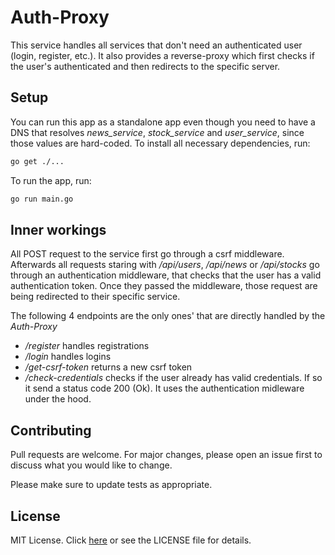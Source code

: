 # Auth-Proxy
This service handles all services that don't need an authenticated user (login, register, etc.). It also provides a reverse-proxy which first checks if the user's authenticated and then redirects to the specific server.

## Setup 
You can run this app as a standalone app even though you need to have a DNS that resolves *news_service*, *stock_service* and *user_service*, since those values are hard-coded. 
To install all necessary dependencies, run:
```sh
go get ./...
```
To run the app, run:
```sh
go run main.go
```

## Inner workings
All POST request to the service first go through a csrf middleware. Afterwards all requests staring with */api/users*, */api/news* or */api/stocks* go through an authentication middleware, that checks that the user has a valid authentication token. Once they passed the middleware, those request are being redirected to their specific service.

The following 4 endpoints are the only ones' that are directly handled by the *Auth-Proxy*
- */register* handles registrations
- */login* handles logins
- */get-csrf-token* returns a new csrf token 
- */check-credentials* checks if the user already has valid credentials. If so it send a status code 200 (Ok). It uses the authentication midleware under the hood.

## Contributing 
Pull requests are welcome. For major changes, please open an issue first to discuss what you would like to change.

Please make sure to update tests as appropriate.

## License
MIT License. Click [here](https://choosealicense.com/licenses/mit/) or see the LICENSE file for details.